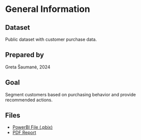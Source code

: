 # General Information

## Dataset
Public dataset with customer purchase data.

## Prepared by
Greta Šaumanė, 2024

## Goal
Segment customers based on purchasing behavior and provide recommended actions.

## Files
- [PowerBI File (.pbix)](Cohorts%20Portfolio%20Project.pbix)
- [PDF Report](Cohorts%20Portfolio%20Project.pdf)
